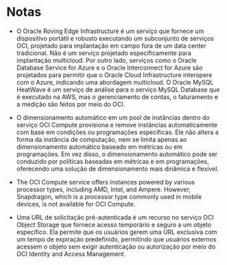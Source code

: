 # Notas

- O Oracle Roving Edge Infrastructure é um serviço que fornece um dispositivo portátil e robusto executando um subconjunto de serviços OCI, projetado para implantação em campo fora de um data center tradicional. Não é um serviço projetado especificamente para implantação multicloud. Por outro lado, serviços como o Oracle Database Service for Azure e o Oracle Interconnect for Azure são projetados para permitir que o Oracle Cloud Infrastructure interopere com o Azure, indicando uma abordagem multicloud. O Oracle MySQL HeatWave é um serviço de análise para o serviço MySQL Database que é executado na AWS, mas o gerenciamento de contas, o faturamento e a medição são feitos por meio do OCI.

- O dimensionamento automático em um pool de instâncias dentro do serviço OCI Compute provisiona e remove instâncias automaticamente com base em condições ou programações específicas. Ele não altera a forma da instância de computação, nem se limita apenas ao dimensionamento automático baseado em métricas ou em programações. Em vez disso, o dimensionamento automático pode ser conduzido por políticas baseadas em métricas e em programações, oferecendo uma solução de dimensionamento mais dinâmica e flexível.

- The OCI Compute service offers instances powered by various processor types, including AMD, Intel, and Ampere. However, Snapdragon, which is a processor type commonly used in mobile devices, is not available for OCI Compute.

- Uma URL de solicitação pré-autenticada é um recurso no serviço OCI Object Storage que fornece acesso temporário e seguro a um objeto específico. Ela permite que os usuários gerem uma URL exclusiva com um tempo de expiração predefinido, permitindo que usuários externos acessem o objeto sem exigir autenticação ou autorização por meio do OCI Identity and Access Management.